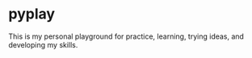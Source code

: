 # pyplay
This is my personal playground for practice, learning, trying ideas, and developing my skills.

